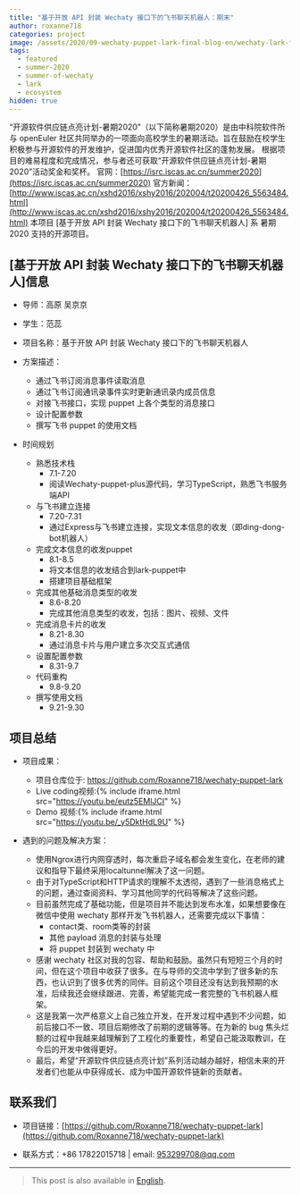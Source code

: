 ```yaml
---
title: "基于开放 API 封装 Wechaty 接口下的飞书聊天机器人：期末"
author: roxanne718
categories: project
image: /assets/2020/09-wechaty-puppet-lark-final-blog-en/wechaty-lark-final.webp
tags:
  - featured
  - summer-2020
  - summer-of-wechaty
  - lark
  - ecosystem
hidden: true
---
```


“开源软件供应链点亮计划-暑期2020”（以下简称暑期2020）是由中科院软件所与 openEuler 社区共同举办的一项面向高校学生的暑期活动。旨在鼓励在校学生积极参与开源软件的开发维护，促进国内优秀开源软件社区的蓬勃发展。
根据项目的难易程度和完成情况，参与者还可获取“开源软件供应链点亮计划-暑期2020”活动奖金和奖杯。
官网：[https://isrc.iscas.ac.cn/summer2020](https://isrc.iscas.ac.cn/summer2020) 官方新闻：[http://www.iscas.ac.cn/xshd2016/xshy2016/202004/t20200426_5563484.html](http://www.iscas.ac.cn/xshd2016/xshy2016/202004/t20200426_5563484.html)
本项目 [基于开放 API 封装 Wechaty 接口下的飞书聊天机器人] 系 暑期2020 支持的开源项目。

## [基于开放 API 封装 Wechaty 接口下的飞书聊天机器人]信息

- 导师：高原 吴京京
- 学生：范蕊

- 项目名称：基于开放 API 封装 Wechaty 接口下的飞书聊天机器人
- 方案描述：
  - 通过飞书订阅消息事件读取消息
  - 通过飞书订阅通讯录事件实时更新通讯录内成员信息
  - 对接飞书接口，实现 puppet 上各个类型的消息接口
  - 设计配置参数
  - 撰写飞书 puppet 的使用文档
- 时间规划
  - 熟悉技术栈
    - 7.1-7.20
    - 阅读Wechaty-puppet-plus源代码，学习TypeScript，熟悉飞书服务端API
  - 与飞书建立连接
    - 7.20-7.31
    - 通过Express与飞书建立连接，实现文本信息的收发（即ding-dong-bot机器人）
  - 完成文本信息的收发puppet
    - 8.1-8.5
    - 将文本信息的收发结合到lark-puppet中
    - 搭建项目基础框架
  - 完成其他基础消息类型的收发
    - 8.6-8.20
    - 完成其他消息类型的收发，包括：图片、视频、文件
  - 完成消息卡片的收发
    - 8.21-8.30
    - 通过消息卡片与用户建立多次交互式通信
  - 设置配置参数
    - 8.31-9.7
  - 代码重构
    - 9.8-9.20
  - 撰写使用文档
    - 9.21-9.30

## 项目总结

- 项目成果：
  - 项目仓库位于: <https://github.com/Roxanne718/wechaty-puppet-lark>
  - Live coding视频:{% include iframe.html src="https://youtu.be/eutz5EMlJCI" %}
  - Demo 视频:{% include iframe.html src="https://youtu.be/_y5DktHdL9U" %}
  
- 遇到的问题及解决方案：
  - 使用Ngrox进行内网穿透时，每次重启子域名都会发生变化，在老师的建议和指导下最终采用localtunnel解决了这一问题。
  - 由于对TypeScript和HTTP请求的理解不太透彻，遇到了一些消息格式上的问题，通过查阅资料、学习其他同学的代码等解决了这些问题。
  - 目前虽然完成了基础功能，但是项目并不能达到发布水准，如果想要像在微信中使用 wechaty 那样开发飞书机器人，还需要完成以下事情：
    - contact类、room类等的封装
    - 其他 payload 消息的封装与处理
    - 将 puppet 封装到 wechaty 中
  - 感谢 wechaty 社区对我的包容、帮助和鼓励。虽然只有短短三个月的时间，但在这个项目中收获了很多。在与导师的交流中学到了很多新的东西，也认识到了很多优秀的同伴。目前这个项目还没有达到我预期的水准，后续我还会继续跟进、完善，希望能完成一套完整的飞书机器人框架。
  - 这是我第一次严格意义上自己独立开发，在开发过程中遇到不少问题，如前后接口不一致、项目后期修改了前期的逻辑等等。在为新的 bug 焦头烂额的过程中我越来越理解到了工程化的重要性，希望自己能汲取教训，在今后的开发中做得更好。
  - 最后，希望“开源软件供应链点亮计划”系列活动越办越好，相信未来的开发者们也能从中获得成长、成为中国开源软件链新的贡献者。

## 联系我们

- 项目链接：[https://github.com/Roxanne718/wechaty-puppet-lark](https://github.com/Roxanne718/wechaty-puppet-lark)

- 联系方式：+86 17822015718 | email: 953299708@qq.com

---

> This post is also available in [English](/2020/09/30/wechaty-puppet-lark-final-blog-en/).
